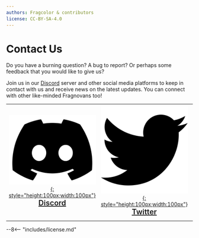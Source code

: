 ```yaml
---
authors: Fragcolor & contributors
license: CC-BY-SA-4.0
---
```


<!--![](assets/ContactUsLogo.png)-->

# Contact Us

Do you have a burning question? A bug to report? Or perhaps some feedback that you would like to give us? 

Join us in our [Discord](https://discord.fragnova.com/) server and other social media platforms to keep in contact with us and receive news on the latest updates. You can connect with other like-minded Fragnovans too!

| | | |
| :----------: | :----------: |:----------: |
|[![Join us on Discord!](assets/fontawesome/discord.svg){: style="height:100px;width:100px"}](https://discord.fragnova.com/) <br> <span style="font-weight:600;font-size:20px">[Discord](https://discord.fragnova.com/)</span> | [![Follow us on Twitter!](assets/fontawesome//twitter.svg){: style="height:100px;width:100px"}](https://twitter.com/fragnova)<br> <span style="font-weight:600;font-size:20px">[Twitter](https://twitter.com/fragnova)</span> | [![Follow us on Telegram!](assets/fontawesome/telegram.svg){: style="height:100px;width:100px"}](https://t.me/fragnova)<br> <span style="font-weight:600;font-size:20px">[Twitter](https://t.me/fragnova)</span> |
| | | |

--8<-- "includes/license.md"
